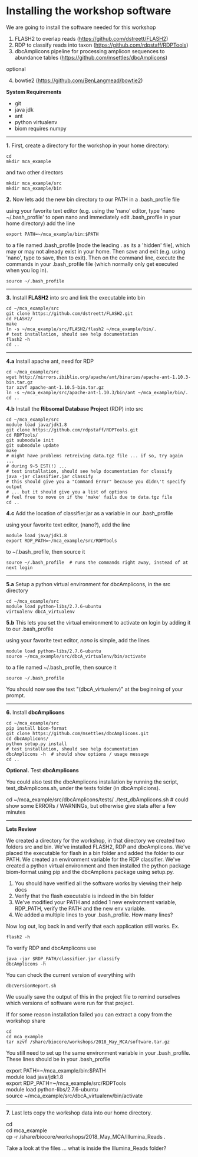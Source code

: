 # Installing the workshop software

We are going to install the software needed for this workshop

1. FLASH2 to overlap reads (https://github.com/dstreett/FLASH2)
2. RDP to classify reads into taxon (https://github.com/rdpstaff/RDPTools)
3. dbcAmplicons pipeline for processing amplicon sequences to abundance tables (https://github.com/msettles/dbcAmplicons)

optional

4. bowtie2 (https://github.com/BenLangmead/bowtie2)

**System Requirements**

* git
* java jdk
* ant
* python virtualenv
* biom requires numpy

---

**1\.** First, create a directory for the workshop in your home directory:

    cd
    mkdir mca_example

and two other directors

	mkdir mca_example/src
	mkdir mca_example/bin

**2\.** Now lets add the new bin directory to our PATH in a \.bash_profile file

using your favorite text editor (e.g. using the 'nano' editor, type 'nano ~/.bash_profile' to open nano and immediately edit .bash_profile in your home directory) add the line

	export PATH=~/mca_example/bin:$PATH

to a file named \.bash_profile [node the leading \. as its a 'hidden' file], which may or may not already exist in your home. Then save and exit (e.g. using 'nano', type <control-O> to save, then <control-X> to exit). Then on the command line, execute the commands in your .bash_profile file (which normally only get executed when you log in).

	source ~/.bash_profile

---

**3\.** Install **FLASH2** into src and link the executable into bin

	cd ~/mca_example/src
	git clone https://github.com/dstreett/FLASH2.git
	cd FLASH2/
	make
	ln -s ~/mca_example/src/FLASH2/flash2 ~/mca_example/bin/.
	# test installation, should see help documentation
	flash2 -h
	cd ..

---

**4\.a** Install apache ant, need for RDP

	cd ~/mca_example/src
	wget http://mirrors.ibiblio.org/apache/ant/binaries/apache-ant-1.10.3-bin.tar.gz
	tar xzvf apache-ant-1.10.5-bin.tar.gz
	ln -s ~/mca_example/src/apache-ant-1.10.3/bin/ant ~/mca_example/bin/.
	cd ..

**4\.b** Install the **Ribsomal Database Project** (RDP) into src

	cd ~/mca_example/src
	module load java/jdk1.8
	git clone https://github.com/rdpstaff/RDPTools.git
	cd RDPTools/
	git submodule init
	git submodule update
	make
	# might have problems retreiving data.tgz file ... if so, try again ...
	# during 9-5 EST(!) ...
	# test installation, should see help documentation for classify
	java -jar classifier.jar classify
	# this should give you a "Command Error" because you didn\'t specify output
	# ... but it should give you a list of options
	# feel free to move on if the 'make' fails due to data.tgz file
	cd ..

**4\.c** Add the location of classifier.jar as a variable in our \.bash_profile

using your favorite text editor, (nano?), add the line

	module load java/jdk1.8
	export RDP_PATH=~/mca_example/src/RDPTools

to ~/\.bash_profile, then source it

	source ~/.bash_profile  # runs the commands right away, instead of at next login

---

**5\.a** Setup a python virtual environment for dbcAmplicons, in the src directory

	cd ~/mca_example/src
	module load python-libs/2.7.6-ubuntu
	virtualenv dbcA_virtualenv

**5\.b** This lets you set the virtual environment to activate on login by adding it to our \.bash_profile

using your favorite text editor, _nano_ is simple, add the lines

	module load python-libs/2.7.6-ubuntu
	source ~/mca_example/src/dbcA_virtualenv/bin/activate

to a file named ~/\.bash_profile, then source it

	source ~/.bash_profile

You should now see the text "(dbcA_virtualenv)" at the beginning of your prompt.

---

**6\.** Install **dbcAmplicons**

	cd ~/mca_example/src
	pip install biom-format
	git clone https://github.com/msettles/dbcAmplicons.git
	cd dbcAmplicons/
	python setup.py install
	# test installation, should see help documentation
	dbcAmplicons -h  # should show options / usage message
	cd ..

**Optional\.** Test **dbcAmplicons**

You could also test the dbcAmplicons installation by running the script, test_dbAmplicons.sh, under the tests folder (in dbcAmplicions).

  cd ~/mca_example/src/dbcAmplicons/tests/
  ./test_dbAmplicons.sh  # could show some ERRORs / WARNINGs, but otherwise give stats after a few minutes

---

**Lets Review**

We created a directory for the workshop, in that directory we created two folders src and bin. We've installed FLASH2, RDP and dbcAmplicons. We've placed the executable for flash in a bin folder and added the folder to our PATH. We created an environment variable for the RDP classifier. We've created a python virtual environment and then installed the python package biom-format using pip and the dbcAmplions package using setup.py.

1. You should have verified all the software works by viewing their help docs
2. Verify that the flash executable is indeed in the bin folder
3. We've modified your PATH and added 1 new environment variable, RDP_PATH, verify the PATH and the new env variable.
4. We added a multiple lines to your \.bash_profile. How many lines?

Now log out, log back in and verify that each application still works. Ex.

	flash2 -h

To verify RDP and dbcAmplicons use

	java -jar $RDP_PATH/classifier.jar classify
	dbcAmplicons -h

You can check the current version of everything with

	dbcVersionReport.sh

We usually save the output of this in the project file to remind ourselves which versions of software were run for that project.

If for some reason installation failed you can extract a copy from the workshop share

	cd
	cd mca_example
	tar xzvf /share/biocore/workshops/2018_May_MCA/software.tar.gz

You still need to set up the same environment variable in your \.bash_profile. These lines should be in your .bash_profile

  export PATH=~/mca_example/bin:$PATH  
  module load java/jdk1.8  
  export RDP_PATH=~/mca_example/src/RDPTools  
  module load python-libs/2.7.6-ubuntu  
  source ~/mca_example/src/dbcA_virtualenv/bin/activate  

---

**7\.** Last lets copy the workshop data into our home directory.

  cd  
  cd mca_example  
  cp -r /share/biocore/workshops/2018_May_MCA/Illumina_Reads .  

Take a look at the files ... what is inside the Illumina_Reads folder?
